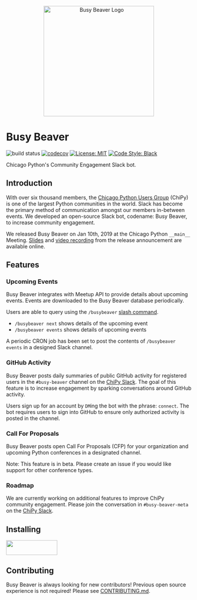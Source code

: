 <p align="center"><img src="assets/logo.png" alt="Busy Beaver Logo" width=300 /></p>

# Busy Beaver

![build status](https://github.com/busy-beaver-dev/busy-beaver/workflows/build/badge.svg?branch=master&event=push)
[![codecov](https://codecov.io/gh/busy-beaver-dev/busy-beaver/branch/master/graph/badge.svg)](https://codecov.io/gh/busy-beaver-dev/busy-beaver)
[![License: MIT](https://img.shields.io/badge/License-MIT-red.svg)](https://opensource.org/licenses/MIT)
[![Code Style: Black](https://img.shields.io/badge/code%20style-black-000000.svg)](https://github.com/ambv/black)

Chicago Python's Community Engagement Slack bot.

## Introduction

With over six thousand members, the [Chicago Python Users Group](https://www.chipy.org/) (ChiPy) is one of the largest Python communities in the world. Slack has become the primary method of communication amongst our members in-between events. We developed an open-source Slack bot, codename: Busy Beaver, to increase community engagement.

We released Busy Beaver on Jan 10th, 2019 at the Chicago Python `__main__` Meeting. [Slides](http://bit.ly/busy-beaver) and [video recording](https://www.youtube.com/watch?v=7dBESR_x7Kc) from the release announcement are available online.

## Features

### Upcoming Events

Busy Beaver integrates with Meetup API to provide details about upcoming events. Events are downloaded to the Busy Beaver database periodically.

Users are able to query using the `/busybeaver` [slash command](https://api.slack.com/slash-commands).

- `/busybeaver next` shows details of the upcoming event
- `/busybeaver events` shows details of upcoming events

A periodic CRON job has been set to post the contents of `/busybeaver events` in a designed Slack channel.

### GitHub Activity

Busy Beaver posts daily summaries of public GitHub activity for registered users in the `#busy-beaver` channel on the [ChiPy Slack](https://chipy.slack.com/). The goal of this feature is to increase engagement by sparking conversations around GitHub activity.

Users sign up for an account by `DM`ing the bot with the phrase: `connect`. The bot requires users to sign into GitHub to ensure only authorized activity is posted in the channel.

### Call For Proposals

Busy Beaver posts open Call For Proposals (CFP) for your organization and upcoming Python conferences in a designated channel.

Note: This feature is in beta. Please create an issue if you would like support for other conference types.

### Roadmap

We are currently working on additional features to improve ChiPy community engagement. Please join the conversation in `#busy-beaver-meta` on the [ChiPy Slack](https://chipy.slack.com/).

## Installing

<a href="https://slack.com/oauth/v2/authorize?response_type=code&client_id=795376369155.506256439575&redirect_uri=https%3A%2F%2Fapp.busybeaverbot.com%2Fslack%2Finstallation-callback&scope=app_mentions%3Aread+channels%3Ahistory+channels%3Ajoin+channels%3Aread+chat%3Awrite+commands+emoji%3Aread+groups%3Aread+im%3Ahistory+im%3Aread+im%3Awrite+mpim%3Ahistory+mpim%3Aread+mpim%3Awrite+reactions%3Aread+reactions%3Awrite+team%3Aread+usergroups%3Aread+users.profile%3Aread+users%3Aread+users%3Awrite&state=gRDlCeK5MLXQHsDOXYjaf44tbewwKt">
<img alt=""Add to Slack"" height="40" width="139" src="https://platform.slack-edge.com/img/add_to_slack.png" srcset="https://platform.slack-edge.com/img/add_to_slack.png 1x, https://platform.slack-edge.com/img/add_to_slack@2x.png 2x" /></a>

## Contributing

Busy Beaver is always looking for new contributors! Previous open source experience is not required! Please see [CONTRIBUTING.md](CONTRIBUTING.md).
